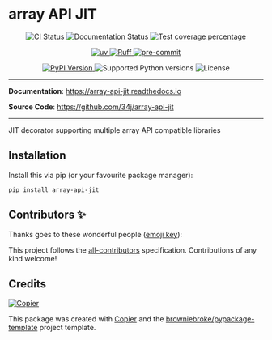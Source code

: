 # array API JIT

<p align="center">
  <a href="https://github.com/34j/array-api-jit/actions/workflows/ci.yml?query=branch%3Amain">
    <img src="https://img.shields.io/github/actions/workflow/status/34j/array-api-jit/ci.yml?branch=main&label=CI&logo=github&style=flat-square" alt="CI Status" >
  </a>
  <a href="https://array-api-jit.readthedocs.io">
    <img src="https://img.shields.io/readthedocs/array-api-jit.svg?logo=read-the-docs&logoColor=fff&style=flat-square" alt="Documentation Status">
  </a>
  <a href="https://codecov.io/gh/34j/array-api-jit">
    <img src="https://img.shields.io/codecov/c/github/34j/array-api-jit.svg?logo=codecov&logoColor=fff&style=flat-square" alt="Test coverage percentage">
  </a>
</p>
<p align="center">
  <a href="https://github.com/astral-sh/uv">
    <img src="https://img.shields.io/endpoint?url=https://raw.githubusercontent.com/astral-sh/uv/main/assets/badge/v0.json" alt="uv">
  </a>
  <a href="https://github.com/astral-sh/ruff">
    <img src="https://img.shields.io/endpoint?url=https://raw.githubusercontent.com/astral-sh/ruff/main/assets/badge/v2.json" alt="Ruff">
  </a>
  <a href="https://github.com/pre-commit/pre-commit">
    <img src="https://img.shields.io/badge/pre--commit-enabled-brightgreen?logo=pre-commit&logoColor=white&style=flat-square" alt="pre-commit">
  </a>
</p>
<p align="center">
  <a href="https://pypi.org/project/array-api-jit/">
    <img src="https://img.shields.io/pypi/v/array-api-jit.svg?logo=python&logoColor=fff&style=flat-square" alt="PyPI Version">
  </a>
  <img src="https://img.shields.io/pypi/pyversions/array-api-jit.svg?style=flat-square&logo=python&amp;logoColor=fff" alt="Supported Python versions">
  <img src="https://img.shields.io/pypi/l/array-api-jit.svg?style=flat-square" alt="License">
</p>

---

**Documentation**: <a href="https://array-api-jit.readthedocs.io" target="_blank">https://array-api-jit.readthedocs.io </a>

**Source Code**: <a href="https://github.com/34j/array-api-jit" target="_blank">https://github.com/34j/array-api-jit </a>

---

JIT decorator supporting multiple array API compatible libraries

## Installation

Install this via pip (or your favourite package manager):

`pip install array-api-jit`

## Contributors ✨

Thanks goes to these wonderful people ([emoji key](https://allcontributors.org/docs/en/emoji-key)):

<!-- prettier-ignore-start -->
<!-- ALL-CONTRIBUTORS-LIST:START - Do not remove or modify this section -->
<!-- markdownlint-disable -->
<!-- markdownlint-enable -->
<!-- ALL-CONTRIBUTORS-LIST:END -->
<!-- prettier-ignore-end -->

This project follows the [all-contributors](https://github.com/all-contributors/all-contributors) specification. Contributions of any kind welcome!

## Credits

[![Copier](https://img.shields.io/endpoint?url=https://raw.githubusercontent.com/copier-org/copier/master/img/badge/badge-grayscale-inverted-border-orange.json)](https://github.com/copier-org/copier)

This package was created with
[Copier](https://copier.readthedocs.io/) and the
[browniebroke/pypackage-template](https://github.com/browniebroke/pypackage-template)
project template.
